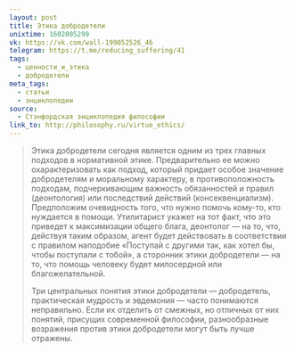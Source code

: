 ```yaml
---
layout: post
title: Этика добродетели
unixtime: 1602005299
vk: https://vk.com/wall-199052526_46
telegram: https://t.me/reducing_suffering/41
tags:
  - ценности_и_этика
  - добродетели
meta_tags:
  - статьи
  - энциклопедии
source:
  - Стэнфордская энциклопедия философии
link_to: http://philosophy.ru/virtue_ethics/
---
```

>Этика добродетели сегодня является одним из трех главных подходов в нормативной этике. Предварительно ее можно охарактеризовать как подход, который придает особое значение добродетелям и моральному характеру, в противоположность подходам, подчеркивающим важность обязанностей и правил (деонтология) или последствий действий (консеквенциализм). Предположим очевидность того, что нужно помочь кому-то, кто нуждается в помощи. Утилитарист укажет на тот факт, что это приведет к максимизации общего блага, деонтолог — на то, что, действуя таким образом, агент будет действовать в соответствии с правилом наподобие «Поступай с другими так, как хотел бы, чтобы поступали с тобой», а сторонник этики добродетели — на то, что помощь человеку будет милосердной или благожелательной.
>
>Три центральных понятия этики добродетели — добродетель, практическая мудрость и эвдемония — часто понимаются неправильно. Если их отделить от смежных, но отличных от них понятий, присущих современной философии, разнообразные возражения против этики добродетели могут быть лучше отражены.
